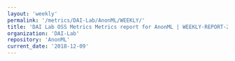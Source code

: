 ```yaml
---
layout: 'weekly'
permalink: '/metrics/DAI-Lab/AnonML/WEEKLY/'
title: 'DAI Lab OSS Metrics Metrics report for AnonML | WEEKLY-REPORT-2018-12-09'
organization: 'DAI-Lab'
repository: 'AnonML'
current_date: '2018-12-09'
---
```

